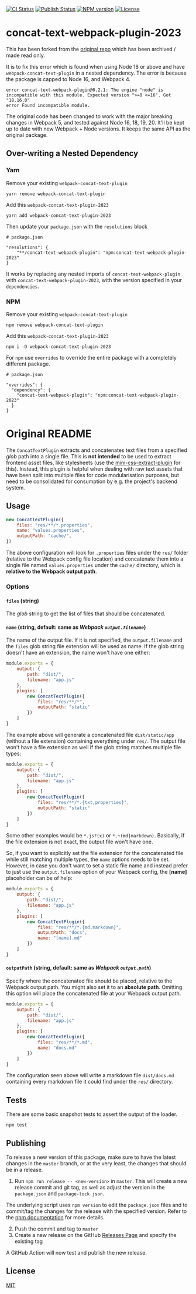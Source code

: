 [![CI Status][ci-badge]][ci-url]
[![Publish Status][publish-badge]][publish-url]
[![NPM version][npm-badge]][npm-url]
[![License][license-badge]][license-url]

# concat-text-webpack-plugin-2023

This has been forked from the [original repo](https://github.com/merkle-open/webpack-concat-text-plugin) which has been archived / made read only.

It is to fix this error which is found when using Node 18 or above and have `webpack-concat-text-plugin` in a nested dependency. The error is because the package is capped to Node 16, and Webpack 4. 

```
error concat-text-webpack-plugin@0.2.1: The engine "node" is incompatible with this module. Expected version ">=8 <=16". Got "18.16.0"
error Found incompatible module.
```

The original code has been changed to work with the major breaking changes in Webpack 5, and tested against Node 16, 18, 19, 20. It'll be kept up to date with new Webpack + Node versions. It keeps the same API as the original package.


## Over-writing a Nested Dependency

### Yarn

Remove your existing `webpack-concat-text-plugin` 

```
yarn remove webpack-concat-text-plugin
```

Add this `webpack-concat-text-plugin-2023`

```
yarn add webpack-concat-text-plugin-2023
```

Then update your `package.json` with the `resolutions` block

```
# package.json

"resolutions": {
    "**/concat-text-webpack-plugin": "npm:concat-text-webpack-plugin-2023"
}
```
It works by replacing any nested imports of `concat-text-webpack-plugin` with `concat-text-webpack-plugin-2023`, with the version specified in your `dependencies`.


### NPM

Remove your existing `webpack-concat-text-plugin` 

```
npm remove webpack-concat-text-plugin
```

Add this `webpack-concat-text-plugin-2023`

```
npm i -D webpack-concat-text-plugin-2023
```

For `npm` use `overrides` to override the entire package with a completely different package.

```
# package.json 

"overrides": {
  "dependency": {
    "concat-text-webpack-plugin": "npm:concat-text-webpack-plugin-2023"
  }
}
```

# Original README

The `ConcatTextPlugin` extracts and concatenates text files from a specified *glob* path into a single file. This is **not intended** to be used to extract frontend asset files, like stylesheets (use the [mini-css-extract-plugin](https://github.com/webpack-contrib/mini-css-extract-plugin) for this). Instead, this plugin is helpful when dealing with raw text assets that have been split into multiple files for code modularisation purposes, but need to be consolidated for consumption by e.g. the project's backend system.

## Usage

```js
new ConcatTextPlugin({
    files: "res/**/*.properties",
    name: "values.properties",
    outputPath: "cache/",
})
```

The above configuration will look for `.properties` files under the `res/` folder (relative to the Webpack config file location) and concatenate them into a single file named `values.properties` under the `cache/` directory, which is **relative to the Webpack output path**.

### Options

#### `files` (string)

The *glob* string to get the list of files that should be concatenated.

#### `name` (string, default: same as *Webpack `output.filename`*)

The name of the output file. If it is not specified, the `output.filename` and the `files` glob string file extension will be used as name. If the glob string doesn't have an extension, the name won't have one either:

```js
module.exports = {
    output: {
        path: "dist/",
        filename: "app.js"
    },
    plugins: [
        new ConcatTextPlugin({
            files: "res/**/*",
            outputPath: "static"
        })
    ]
}
```

The example above will generate a concatenated file `dist/static/app` (without a file extension) containing everything under `res/`. The output file won't have a file extension as well if the glob string matches multiple file types:

```js
module.exports = {
    output: {
        path: "dist/",
        filename: "app.js"
    },
    plugins: [
        new ConcatTextPlugin({
            files: "res/**/*.{txt,properties}",
            outputPath: "static"
        })
    ]
}
```

Some other examples would be `*.js?(x)` or `*.+(md|markdown)`. Basically, if the file extension is not exact, the output file won't have one.

So, if you want to explicitly set the file extension for the concatenated file while still matching multiple types, the `name` options needs to be set. However, in case you don't want to set a static file name and instead prefer to just use the `output.filename` option of your Webpack config, the **[name]** placeholder can be of help:

```js
module.exports = {
    output: {
        path: "dist/",
        filename: "app.js"
    },
    plugins: [
        new ConcatTextPlugin({
            files: "res/**/*.{md,markdown}",
            outputPath: "docs",
            name: "[name].md"
        })
    ]
}
```

#### `outputPath` (string, default: same as *Webpack `output.path`*)

Specify where the concatenated file should be placed, relative to the Webpack output path. You might also set it to an **absolute path**. Omitting this option will place the concatenated file at your Webpack output path.

```js
module.exports = {
    output: {
        path: "dist/",
        filename: "app.js"
    },
    plugins: [
        new ConcatTextPlugin({
            files: "res/**/*.md",
            name: "docs.md"
        })
    ]
}
```

The configuration seen above will write a markdown file `dist/docs.md` containing every markdown file it could find under the `res/` directory.

## Tests

There are some basic snapshot tests to assert the output of the loader.

```
npm test
```

## Publishing

To release a new version of this package, make sure to have the latest changes in the `master` branch, or at the very least, the changes that should be in a release.

1. Run `npm run release -- <new-version>` in `master`. This will create a new release commit and git tag, as well as adjust the version in the `package.json` and `package-lock.json`.

The underlying script uses `npm version` to edit the `package.json` files and to commit/tag the changes for the release with the specified version. Refer to the [npm documentation](https://docs.npmjs.com/cli/version) for more details.

2. Push the commit and tag to `master`
3. Create a new release on the GitHub [Releases Page](https://github.com/merkle-open/webpack-concat-text-plugin/releases) and specify the existing tag

A GitHub Action will now test and publish the new release.

## License

[MIT](./LICENSE)

[npm-badge]: https://img.shields.io/npm/v/concat-text-webpack-plugin-2023.svg
[npm-url]: https://npmjs.org/package/concat-text-webpack-plugin-2023
[license-badge]: https://img.shields.io/badge/license-MIT-green.svg
[license-url]: http://opensource.org/licenses/MIT
[ci-badge]: https://github.com/tobinbc/webpack-concat-text-plugin/workflows/Build%20&%20Test/badge.svg
[ci-url]: https://github.com/tobinbc/webpack-concat-text-plugin/actions?query=workflow%3A%22Build+%26+Test%22
[publish-badge]: https://github.com/tobinbc/webpack-concat-text-plugin/workflows/Publish/badge.svg
[publish-url]: https://github.com/tobinbc/webpack-concat-text-plugin/actions?query=workflow%3APublish
